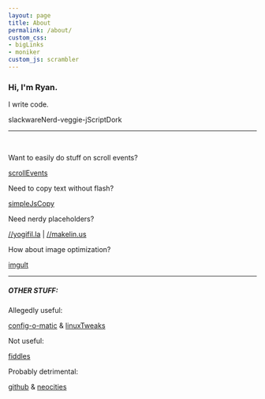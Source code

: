 ```yaml
---
layout: page
title: About
permalink: /about/
custom_css:
- bigLinks
- moniker
custom_js: scrambler
---
```

### Hi, I'm Ryan.

I write code.

<span id="moniker">slackwareNerd-veggie-jScriptDork</span>

* * *
<br>

Want to easily do stuff on scroll events?

[scrollEvents](https://github.com/ryanpcmcquen/scrollEvents)

Need to copy text without flash?

[simpleJsCopy](https://github.com/ryanpcmcquen/simpleJsCopy)

Need nerdy placeholders?

[//yogifil.la](//yogifil.la) &#124; [//makelin.us](//makelin.us)

How about image optimization?

[imgult](https://github.com/ryanpcmcquen/image-ultimator)

* * *

##### [<span class="octicon octicon-link"></span>](#other-stuff)OTHER STUFF:

Allegedly useful:

[config-o-matic](https://github.com/ryanpcmcquen/config-o-matic) & [linuxTweaks](https://github.com/ryanpcmcquen/linuxTweaks)

Not useful:

[fiddles](https://jsfiddle.net/user/ryanpcmcquen/)

Probably detrimental:

[github](https://github.com/ryanpcmcquen) & [neocities](https://ryanpcmcquen.neocities.org/)
